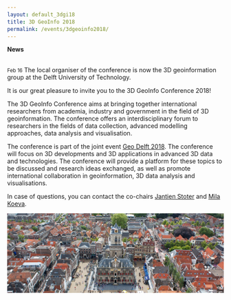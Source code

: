 ```yaml
---
layout: default_3dgi18
title: 3D GeoInfo 2018
permalink: /events/3dgeoinfo2018/
---
```


<div class="well"><b>News</b><br/><br/>
  <p><small><span class="post-date">Feb 16</span></small> The local organiser of the conference is now the 3D geoinformation group at the Delft University of Technology.</p>
</div>

<p>It is our great pleasure to invite you to the 3D GeoInfo Conference 2018!</p>

<p>The 3D GeoInfo Conference aims at bringing together international researchers from academia, industry and government in the field of 3D geoinformation. The conference offers an interdisciplinary forum to researchers in the fields of data collection, advanced modelling approaches, data analysis and visualisation.</p>

<p>The conference is part of the joint event <a href="https://www.tudelft.nl/geodelft2018/">Geo Delft 2018</a>.  The conference will focus on 3D developments and 3D applications in advanced 3D data and technologies. The conference will provide a platform for these topics to be discussed and research ideas exchanged, as well as promote international collaboration in geoinformation, 3D data analysis and visualisations.</p>

<p>In case of questions, you can contact the co-chairs <a href="mailto:j.e.stoter@tudelft.nl">Jantien Stoter</a> and <a href="mailto:m.n.koeva@utwente.nl">Mila Koeva</a>.</p>

<img class="image img-responsive" src="../../img/events/udmv2015/Delft-Hall.jpg" /><br />